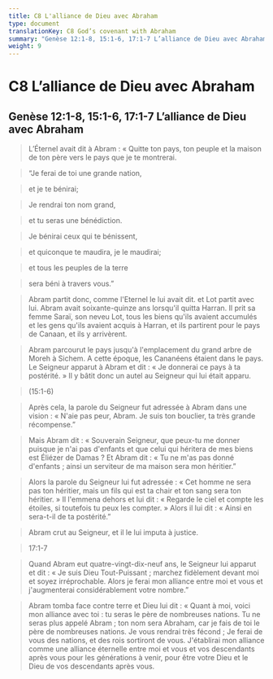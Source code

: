 ```yaml
---
title: C8 L'alliance de Dieu avec Abraham
type: document
translationKey: C8 God’s covenant with Abraham
summary: "Genèse 12:1-8, 15:1-6, 17:1-7 L’alliance de Dieu avec Abraham"
weight: 9
---
```

# C8 L’alliance de Dieu avec Abraham

## Genèse 12:1-8, 15:1-6, 17:1-7 L’alliance de Dieu avec Abraham

>   L’Éternel avait dit à Abram : « Quitte ton pays, ton peuple et la maison de ton père vers le pays que je te montrerai.

>   “Je ferai de toi une grande nation,

>   et je te bénirai;

>   Je rendrai ton nom grand,

>   et tu seras une bénédiction.

>   Je bénirai ceux qui te bénissent,

>   et quiconque te maudira, je le maudirai;

>   et tous les peuples de la terre

>   sera béni à travers vous.”

>   Abram partit donc, comme l'Eternel le lui avait dit. et Lot partit avec lui. Abram avait soixante-quinze ans lorsqu'il quitta Harran. Il prit sa femme Saraï, son neveu Lot, tous les biens qu'ils avaient accumulés et les gens qu'ils avaient acquis à Harran, et ils partirent pour le pays de Canaan, et ils y arrivèrent.

>   Abram parcourut le pays jusqu'à l'emplacement du grand arbre de Moreh à Sichem. A cette époque, les Cananéens étaient dans le pays. Le Seigneur apparut à Abram et dit : « Je donnerai ce pays à ta postérité. » Il y bâtit donc un autel au Seigneur qui lui était apparu.

>   (15:1-6)

>   Après cela, la parole du Seigneur fut adressée à Abram dans une vision : « N'aie pas peur, Abram. Je suis ton bouclier, ta très grande récompense.”

>   Mais Abram dit : « Souverain Seigneur, que peux-tu me donner puisque je n'ai pas d'enfants et que celui qui héritera de mes biens est Éliézer de Damas ? Et Abram dit : « Tu ne m'as pas donné d'enfants ; ainsi un serviteur de ma maison sera mon héritier.”

>   Alors la parole du Seigneur lui fut adressée : « Cet homme ne sera pas ton héritier, mais un fils qui est ta chair et ton sang sera ton héritier. » Il l'emmena dehors et lui dit : « Regarde le ciel et compte les étoiles, si toutefois tu peux les compter. » Alors il lui dit : « Ainsi en sera-t-il de ta postérité.”

>   Abram crut au Seigneur, et il le lui imputa à justice.

>   17:1-7

>   Quand Abram eut quatre-vingt-dix-neuf ans, le Seigneur lui apparut et dit : « Je suis Dieu Tout-Puissant ; marchez fidèlement devant moi et soyez irréprochable. Alors je ferai mon alliance entre moi et vous et j'augmenterai considérablement votre nombre.”

>   Abram tomba face contre terre et Dieu lui dit : « Quant à moi, voici mon alliance avec toi : tu seras le père de nombreuses nations. Tu ne seras plus appelé Abram ; ton nom sera Abraham, car je fais de toi le père de nombreuses nations. Je vous rendrai très fécond ; Je ferai de vous des nations, et des rois sortiront de vous. J'établirai mon alliance comme une alliance éternelle entre moi et vous et vos descendants après vous pour les générations à venir, pour être votre Dieu et le Dieu de vos descendants après vous.


